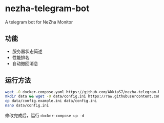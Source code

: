# nezha-telegram-bot
A telegram bot for NeZha Monitor

## 功能

- 服务器状态简述
- 性能排名
- 自动撤回消息

## 运行方法

```bash
wget -O docker-compose.yaml https://github.com/AkkiaS7/nezha-telegram-bot/blob/master/docker-compose.yaml
mkdir data && wget -O data/config.ini https://raw.githubusercontent.com/AkkiaS7/nezha-telegram-bot/master/data/config.example.ini
cp data/config.example.ini data/config.ini
nano data/config.ini
```
修改完成后，运行 `docker-compose up -d`
